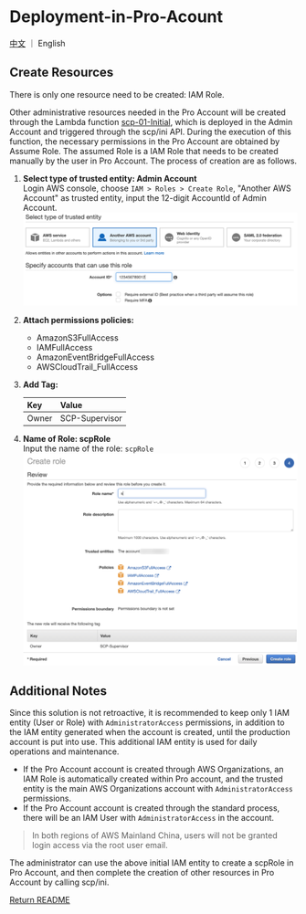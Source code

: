 # Deployment-in-Pro-Acount

[中文](ProAccount-CHN.md) ｜ English

## Create Resources
There is only one resource need to be created: IAM Role.  

Other administrative resources needed in the Pro Account will be created through the Lambda function [scp-01-Initial](code/scp-01-Initial.py), which is deployed in the Admin Account and triggered through the scp/ini API. During the execution of this function, the necessary permissions in the Pro Account are obtained by Assume Role. The assumed Role is a IAM Role that needs to be created manually by the user in Pro Account. The process of creation are as follows.

1. **Select type of trusted entity: Admin Account**  
Login AWS console, choose ```IAM > Roles > Create Role```, "Another AWS Account" as trusted entity, input the 12-digit AccountId of Admin Account.    
![TustIdentity](png/Pro-01-TrustIdentity.png "TrustIdentity")

2. **Attach permissions policies:**
	- AmazonS3FullAccess 
	- IAMFullAccess 
	- AmazonEventBridgeFullAccess 
	- AWSCloudTrail_FullAccess 

3. **Add Tag:**  

	Key | Value 
	----|-----
	Owner | SCP-Supervisor

4. **Name of Role: scpRole**  
Input the name of the role: ```scpRole```  
![scpRole](png/Pro-02-scpRole.png "scpRole")

## Additional Notes
Since this solution is not retroactive, it is recommended to keep only 1 IAM entity (User or Role) with ``AdministratorAccess`` permissions, in addition to the IAM entity generated when the account is created, until the production account is put into use. This additional IAM entity is used for daily operations and maintenance.

- If the Pro Account account is created through AWS Organizations, an IAM Role is automatically created within Pro account, and the trusted entity is the main AWS Organizations account with ``AdministratorAccess`` permissions.
- If the Pro Account account is created through the standard process, there will be an IAM User with ``AdministratorAccess`` in the account.

>In both regions of AWS Mainland China, users will not be granted login access via the root user email.

The administrator can use the above initial IAM entity to create a scpRole in Pro Account, and then complete the creation of other resources in Pro Account by calling scp/ini.

[Return README](../README-ENG.md)
